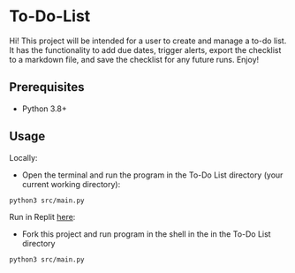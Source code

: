 # To-Do-List

Hi! This project will be intended for a user to create and manage a to-do list. It has the functionality to add due dates, trigger alerts, export the checklist to a markdown file, and save the checklist for any future runs. Enjoy!

## Prerequisites
- Python 3.8+
## Usage
Locally:
* Open the terminal and run the program in the To-Do List directory (your current working directory):
```bash
python3 src/main.py
```
Run in Replit [here](https://replit.com/@alanzablake1/To-Do-List):
* Fork this project and run program in the shell in the in the To-Do List directory
```bash
python3 src/main.py
```
